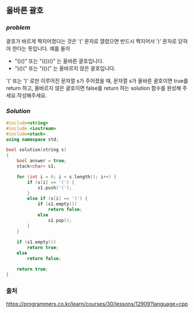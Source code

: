 ## 올바른 괄호


### ***problem***
괄호가 바르게 짝지어졌다는 것은 '(' 문자로 열렸으면 반드시 짝지어서 ')' 문자로 닫혀야 한다는 뜻입니다. 예를 들어

- "()()" 또는 "(())()" 는 올바른 괄호입니다.
- ")()(" 또는 "(()(" 는 올바르지 않은 괄호입니다.

'(' 또는 ')' 로만 이루어진 문자열 s가 주어졌을 때, 문자열 s가 올바른 괄호이면 true를 return 하고, 올바르지 않은 괄호이면 false를 return 하는 solution 함수를 완성해 주세요.작성해주세요.


### ***Solution***

```c++
#include<string>
#include <iostream>
#include<stack>
using namespace std;

bool solution(string s)
{
    bool answer = true;
    stack<char> s1;

    for (int i = 0; i < s.length(); i++) {
        if (s[i] == '(') {
            s1.push('(');
        }
        else if (s[i] == ')') {
            if (s1.empty())
                return false;
            else
                s1.pop();
        }
    }
    
    if (s1.empty())
        return true;
    else
        return false;

    return true;
}
```

### 출처
https://programmers.co.kr/learn/courses/30/lessons/12909?language=cpp